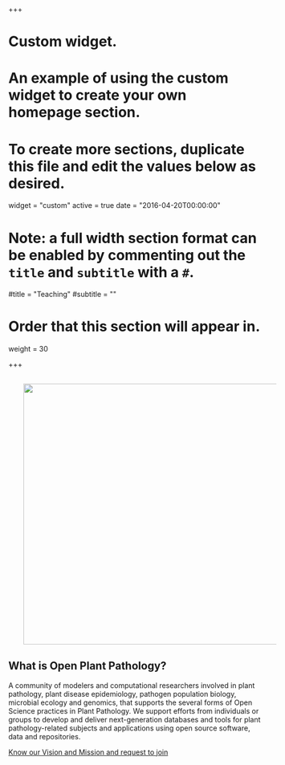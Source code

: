 +++
# Custom widget.
# An example of using the custom widget to create your own homepage section.
# To create more sections, duplicate this file and edit the values below as desired.
widget = "custom"
active = true
date = "2016-04-20T00:00:00"

# Note: a full width section format can be enabled by commenting out the `title` and `subtitle` with a `#`.
#title = "Teaching"
#subtitle = ""

# Order that this section will appear in.
weight = 30

+++
<img src = "/img/headers/opp-about.svg" width=520 align = left style = "margin: 30px">

<h2> What is Open Plant Pathology?</h2>

<p>A community of modelers and computational researchers involved in plant pathology, plant disease epidemiology, pathogen population biology, microbial ecology and genomics, that supports the several forms of Open Science practices in Plant Pathology. We support efforts from individuals or groups to develop and deliver next-generation databases and tools for plant pathology-related subjects and applications using open source software, data and repositories.</p>

<p><a href="pages/mission" class="btn btn-primary  btn-outline">Know our Vision and Mission and request to join</a> </p>
